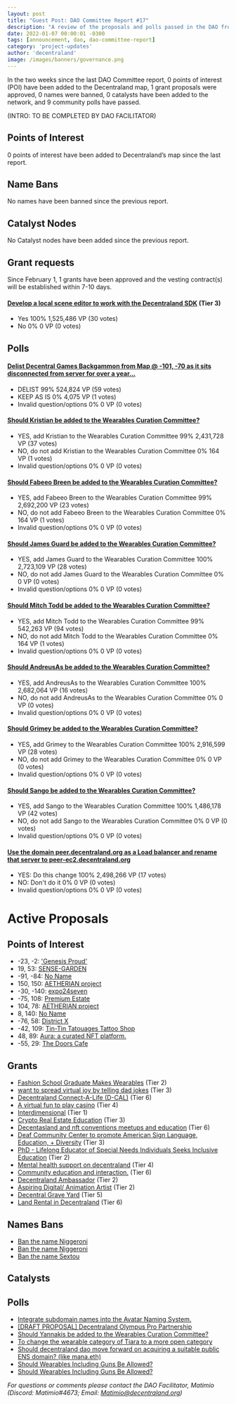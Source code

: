 ```yaml
---
layout: post
title: "Guest Post: DAO Committee Report #17"
description: "A review of the proposals and polls passed in the DAO from February 1 through February 15".
date: 2022-01-07 00:00:01 -0300
tags: [announcement, dao, dao-committee-report]
category: 'project-updates'
author: 'decentraland'
image: /images/banners/governance.png
---
```


In the two weeks since the last DAO Committee report, 0 points of interest (POI) have been added to the Decentraland map, 1 grant proposals were approved, 0 names were banned, 0 catalysts have been added to the network, and 9 community polls have passed.

(INTRO: TO BE COMPLETED BY DAO FACILITATOR)


## Points of Interest
0 points of interest have been added to Decentraland’s map since the last report.


## Name Bans

No names have been banned since the previous report.

## Catalyst Nodes
No Catalyst nodes have been added since the previous report.


## Grant requests
Since February 1, 1 grants have been approved and the vesting contract(s) will be established within 7-10 days.


#### [Develop a local scene editor to work with the Decentraland SDK](https://governance.decentraland.org/proposal/?id=0cb35ba0-7e05-11ec-9447-6b730f00647d) (Tier 3)

* Yes 100% 1,525,486 VP (30 votes)
* No 0% 0 VP (0 votes)


## Polls

#### [Delist Decentral Games Backgammon from Map @ -101, -70 as it sits disconnected from server for over a year...](https://governance.decentraland.org/proposal/?id=7b03b200-8196-11ec-9166-a5dd0ddb7cdb)

* DELIST 99% 524,824 VP (59 votes)
* KEEP AS IS 0% 4,075 VP (1 votes)
* Invalid question/options 0% 0 VP (0 votes)


#### [Should Kristian be added to the Wearables Curation Committee?](https://governance.decentraland.org/proposal/?id=cec36e80-80ab-11ec-9166-a5dd0ddb7cdb)

* YES, add Kristian to the Wearables Curation Committee 99% 2,431,728 VP (37 votes)
* NO, do not add Kristian to the Wearables Curation Committee 0% 164 VP (1 votes)
* Invalid question/options 0% 0 VP (0 votes)


#### [Should Fabeeo Breen be added to the Wearables Curation Committee?](https://governance.decentraland.org/proposal/?id=dfa7c5c0-80ab-11ec-9166-a5dd0ddb7cdb)

* YES, add Fabeeo Breen to the Wearables Curation Committee 99% 2,692,200 VP (23 votes)
* NO, do not add Fabeeo Breen to the Wearables Curation Committee 0% 164 VP (1 votes)
* Invalid question/options 0% 0 VP (0 votes)


#### [Should James Guard be added to the Wearables Curation Committee?](https://governance.decentraland.org/proposal/?id=90b50c70-80ab-11ec-9166-a5dd0ddb7cdb)

* YES, add James Guard to the Wearables Curation Committee 100% 2,723,109 VP (28 votes)
* NO, do not add James Guard to the Wearables Curation Committee 0% 0 VP (0 votes)
* Invalid question/options 0% 0 VP (0 votes)


#### [Should Mitch Todd be added to the Wearables Curation Committee?](https://governance.decentraland.org/proposal/?id=686b53f0-80ab-11ec-9166-a5dd0ddb7cdb)

* YES, add Mitch Todd to the Wearables Curation Committee 99% 542,263 VP (94 votes)
* NO, do not add Mitch Todd to the Wearables Curation Committee 0% 164 VP (1 votes)
* Invalid question/options 0% 0 VP (0 votes)


#### [Should AndreusAs be added to the Wearables Curation Committee?](https://governance.decentraland.org/proposal/?id=4f48d960-80ab-11ec-9166-a5dd0ddb7cdb)

* YES, add AndreusAs to the Wearables Curation Committee 100% 2,682,064 VP (16 votes)
* NO, do not add AndreusAs to the Wearables Curation Committee 0% 0 VP (0 votes)
* Invalid question/options 0% 0 VP (0 votes)


#### [Should Grimey be added to the Wearables Curation Committee?](https://governance.decentraland.org/proposal/?id=0ab85be0-80ab-11ec-9166-a5dd0ddb7cdb)

* YES, add Grimey to the Wearables Curation Committee 100% 2,916,599 VP (28 votes)
* NO, do not add Grimey to the Wearables Curation Committee 0% 0 VP (0 votes)
* Invalid question/options 0% 0 VP (0 votes)


#### [Should Sango be added to the Wearables Curation Committee?](https://governance.decentraland.org/proposal/?id=8e015390-80aa-11ec-9166-a5dd0ddb7cdb)

* YES, add Sango to the Wearables Curation Committee 100% 1,486,178 VP (42 votes)
* NO, do not add Sango to the Wearables Curation Committee 0% 0 VP (0 votes)
* Invalid question/options 0% 0 VP (0 votes)


#### [Use the domain peer.decentraland.org as a Load balancer and rename that server to peer-ec2.decentraland.org](https://governance.decentraland.org/proposal/?id=d21a2110-7ede-11ec-9447-6b730f00647d)

* YES: Do this change 100% 2,498,266 VP (17 votes)
* NO: Don&#39;t do it 0% 0 VP (0 votes)
* Invalid question/options 0% 0 VP (0 votes)



# Active Proposals

## Points of Interest

* -23, -2: [&#39;Genesis Proud&#39;](https://governance.decentraland.org/proposal/?id=1fa3dec0-8525-11ec-bd91-0316d7e70123)
* 19, 53: [SENSE-GARDEN](https://governance.decentraland.org/proposal/?id=97cf0d70-8511-11ec-bd91-0316d7e70123)
* -91, -84: [No Name](https://governance.decentraland.org/proposal/?id=b21e91f0-84f3-11ec-bd91-0316d7e70123)
* 150, 150: [AETHERIAN project](https://governance.decentraland.org/proposal/?id=131c1e60-8476-11ec-bd91-0316d7e70123)
* -30, -140: [expo24seven](https://governance.decentraland.org/proposal/?id=503a53b0-842c-11ec-bd91-0316d7e70123)
* -75, 108: [Premium Estate](https://governance.decentraland.org/proposal/?id=7e899b10-8420-11ec-bd91-0316d7e70123)
* 104, 78: [AETHERIAN project](https://governance.decentraland.org/proposal/?id=e74d5f20-8307-11ec-9166-a5dd0ddb7cdb)
* 8, 140: [No Name](https://governance.decentraland.org/proposal/?id=6ee64670-82fb-11ec-9166-a5dd0ddb7cdb)
* -76, 58: [District X](https://governance.decentraland.org/proposal/?id=bf801250-82f6-11ec-9166-a5dd0ddb7cdb)
* -42, 109: [Tin-Tin Tatouages Tattoo Shop](https://governance.decentraland.org/proposal/?id=e2d84840-8237-11ec-9166-a5dd0ddb7cdb)
* 48, 89: [Aura: a curated NFT platform.](https://governance.decentraland.org/proposal/?id=28f819f0-81d8-11ec-9166-a5dd0ddb7cdb)
* -55, 29: [The Doors Cafe](https://governance.decentraland.org/proposal/?id=84ceac50-8195-11ec-9166-a5dd0ddb7cdb)

## Grants

* [Fashion School Graduate Makes Wearables](https://governance.decentraland.org/proposal/?id=65647d80-83d5-11ec-bd91-0316d7e70123) (Tier 2)
* [want to spread virtual joy by telling dad jokes](https://governance.decentraland.org/proposal/?id=9d1819b0-83be-11ec-bd91-0316d7e70123) (Tier 3)
* [Decentraland Connect-A-Life (D-CAL)](https://governance.decentraland.org/proposal/?id=b43fb280-82a9-11ec-9166-a5dd0ddb7cdb) (Tier 6)
* [A virtual fun to play casino](https://governance.decentraland.org/proposal/?id=5737f330-8228-11ec-9166-a5dd0ddb7cdb) (Tier 4)
* [Interdimensional](https://governance.decentraland.org/proposal/?id=c3932840-81f3-11ec-9166-a5dd0ddb7cdb) (Tier 1)
* [Crypto Real Estate Education](https://governance.decentraland.org/proposal/?id=f5925e10-8180-11ec-9166-a5dd0ddb7cdb) (Tier 3)
* [Decentasland and nft conventions meetups and education](https://governance.decentraland.org/proposal/?id=47d600d0-8165-11ec-9166-a5dd0ddb7cdb) (Tier 6)
* [Deaf Community Center to promote American Sign Language, Education, + Diversity](https://governance.decentraland.org/proposal/?id=436ce8e0-813a-11ec-9166-a5dd0ddb7cdb) (Tier 3)
* [PhD - Lifelong Educator  of Special Needs Individuals Seeks Inclusive Education](https://governance.decentraland.org/proposal/?id=07b07c30-8131-11ec-9166-a5dd0ddb7cdb) (Tier 2)
* [Mental health support on decentraland](https://governance.decentraland.org/proposal/?id=a47fc6e0-8110-11ec-9166-a5dd0ddb7cdb) (Tier 4)
* [Community education and interaction.](https://governance.decentraland.org/proposal/?id=2cadb150-80fb-11ec-9166-a5dd0ddb7cdb) (Tier 6)
* [Decentraland Ambassador](https://governance.decentraland.org/proposal/?id=d78edbe0-80e6-11ec-9166-a5dd0ddb7cdb) (Tier 2)
* [Aspiring Digital/ Animation Artist](https://governance.decentraland.org/proposal/?id=785f2120-80e1-11ec-9166-a5dd0ddb7cdb) (Tier 2)
* [Decentral Grave Yard](https://governance.decentraland.org/proposal/?id=0be3df90-80d7-11ec-9166-a5dd0ddb7cdb) (Tier 5)
* [Land Rental in Decentraland](https://governance.decentraland.org/proposal/?id=3dd05210-80a3-11ec-9166-a5dd0ddb7cdb) (Tier 6)

## Names Bans

* [Ban the name Niggeroni](https://governance.decentraland.org/proposal/?id=068384e0-8516-11ec-bd91-0316d7e70123)
* [Ban the name Niggeroni](https://governance.decentraland.org/proposal/?id=ef0348a0-8515-11ec-bd91-0316d7e70123)
* [Ban the name Sextou](https://governance.decentraland.org/proposal/?id=d8fc48a0-82d5-11ec-9166-a5dd0ddb7cdb)

## Catalysts


## Polls

* [Integrate subdomain names into the Avatar Naming System.](https://governance.decentraland.org/proposal/?id=b8978790-85a1-11ec-bd91-0316d7e70123)
* [[DRAFT PROPOSAL] Decentraland Olympus Pro Partnership](https://governance.decentraland.org/proposal/?id=d166f800-8510-11ec-bd91-0316d7e70123)
* [Should Yannakis be added to the Wearables Curation Committee?](https://governance.decentraland.org/proposal/?id=d6e15b80-84d0-11ec-bd91-0316d7e70123)
* [To change the wearable category of Tiara to a more open category](https://governance.decentraland.org/proposal/?id=640662b0-8299-11ec-9166-a5dd0ddb7cdb)
* [Should decentraland dao move forward on acquiring a suitable public ENS domain? (like mana.eth)](https://governance.decentraland.org/proposal/?id=cbe90790-821a-11ec-9166-a5dd0ddb7cdb)
* [Should Wearables Including Guns Be Allowed?](https://governance.decentraland.org/proposal/?id=51cae350-81fe-11ec-9166-a5dd0ddb7cdb)
* [Should Wearables Including Guns Be Allowed?](https://governance.decentraland.org/proposal/?id=b8ad7250-81f8-11ec-9166-a5dd0ddb7cdb)


*For questions or comments please contact the DAO Facilitator, Matimio (Discord: Matimio#4673; Email: [Matimio@decentraland.org](mailto:Matimio@decentraland.org))*